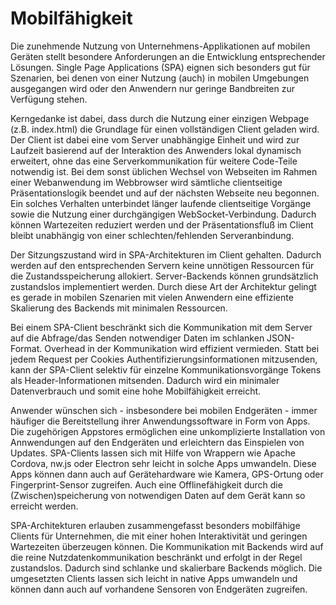 # Mobilfähigkeit

Die zunehmende Nutzung von Unternehmens-Applikationen auf mobilen Geräten stellt besondere Anforderungen an die Entwicklung entsprechender Lösungen. Single Page Applications (SPA) eignen sich besonders gut für Szenarien, bei denen von einer Nutzung (auch) in mobilen Umgebungen ausgegangen wird oder den Anwendern nur geringe Bandbreiten zur Verfügung stehen. 

Kerngedanke ist dabei, dass durch die Nutzung einer einzigen Webpage (z.B. index.html) die Grundlage für einen vollständigen Client geladen wird. Der Client ist dabei eine vom Server unabhängige Einheit und wird zur Laufzeit basierend auf der Interaktion des Anwenders lokal dynamisch erweitert, ohne das eine Serverkommunikation für weitere Code-Teile notwendig ist. Bei dem sonst üblichen Wechsel von Webseiten im Rahmen einer Webanwendung im Webbrowser wird sämtliche clientseitige Präsentationslogik beendet und auf der nächsten Webseite neu begonnen. Ein solches Verhalten unterbindet länger laufende clientseitige Vorgänge sowie die Nutzung einer durchgängigen WebSocket-Verbindung. Dadurch können Wartezeiten reduziert werden und der Präsentationsfluß im Client bleibt unabhängig von einer schlechten/fehlenden Serveranbindung.

Der Sitzungszustand wird in SPA-Architekturen im Client gehalten. Dadurch werden auf den entsprechenden Servern keine unnötigen Ressourcen für die Zustandsspeicherung allokiert. Server-Backends können grundsätzlich zustandslos implementiert werden. Durch diese Art der Architektur gelingt es gerade in mobilen Szenarien mit vielen Anwendern eine effiziente Skalierung des Backends mit minimalen Ressourcen.

Bei einem SPA-Client beschränkt sich die Kommunikation mit dem Server auf die Abfrage/das Senden notwendiger Daten im schlanken JSON-Format. Overhead in der Kommunikation wird effizient vermieden. Statt bei jedem Request per Cookies Authentifizierungsinformationen mitzusenden, kann der SPA-Client selektiv für einzelne Kommunikationsvorgänge Tokens als Header-Informationen mitsenden. Dadurch wird ein minimaler Datenverbrauch und somit eine hohe Mobilfähigkeit erreicht.

Anwender wünschen sich - insbesondere bei mobilen Endgeräten - immer häufiger die Bereitstellung ihrer Anwendungssoftware in Form von Apps. Die zugehörigen Appstores ermöglichen eine unkomplizierte Installation von Annwendungen auf den Endgeräten und erleichtern das Einspielen von Updates. SPA-Clients lassen sich mit Hilfe von Wrappern wie Apache Cordova, nw.js oder Electron sehr leicht in solche Apps umwandeln. Diese Apps können dann auch auf Gerätehardware wie Kamera, GPS-Ortung oder Fingerprint-Sensor zugreifen. Auch eine Offlinefähigkeit durch die (Zwischen)speicherung von notwendigen Daten auf dem Gerät kann so erreicht werden.

SPA-Architekturen erlauben zusammengefasst besonders mobilfähige Clients für Unternehmen, die mit einer hohen Interaktivität und geringen Wartezeiten überzeugen können. Die Kommunikation mit Backends wird auf die reine Nutzdatenkommunikation beschränkt und erfolgt in der Regel zustandslos. Dadurch sind schlanke und skalierbare Backends möglich. Die umgesetzten Clients lassen sich leicht in native Apps umwandeln und können dann auch auf vorhandene Sensoren von Endgeräten zugreifen.